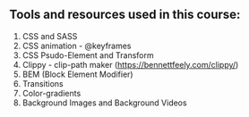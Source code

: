 ## Tools and resources used in this course:
1. CSS and SASS
2. CSS animation - @keyframes
3. CSS Psudo-Element and Transform 
4. Clippy - clip-path maker (https://bennettfeely.com/clippy/)
5. BEM (Block Element Modifier)
6. Transitions
7. Color-gradients
8. Background Images and Background Videos 